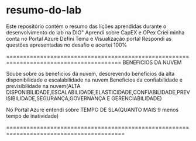 # resumo-do-lab
Este repositório contém o resumo das lições aprendidas durante o desenvolvimento do lab na DIO"
Aprendi sobre CapEX e OPex
Criei minha conta no Portal Azure
Defini Tema e Visualização portal 
Respondi as questões apresentadas no desafio e acertei 100%

========================================================================================
BENEFICIOS DA NUVEM

Soube sobre os beneficios da nuvem, descrevendo beneficios da alta disponibilidade e escalabilidade na nuvem
Beneficios da confiabilidade e previsibilidade na nuvem(ALTA DISPONIBILIDADE,ESCALABILIDADE,ELASTICIDADE,CONFIABILIDADE,PREVISIBILIDADE,SEGURANÇA,GOVERNANÇA E GERENCIABILIDADE)

No Portal Azure entendi sobre TEMPO DE SLA(QUANTO MAIS 9 menos tempo de inatividade)

=========================================================================================
